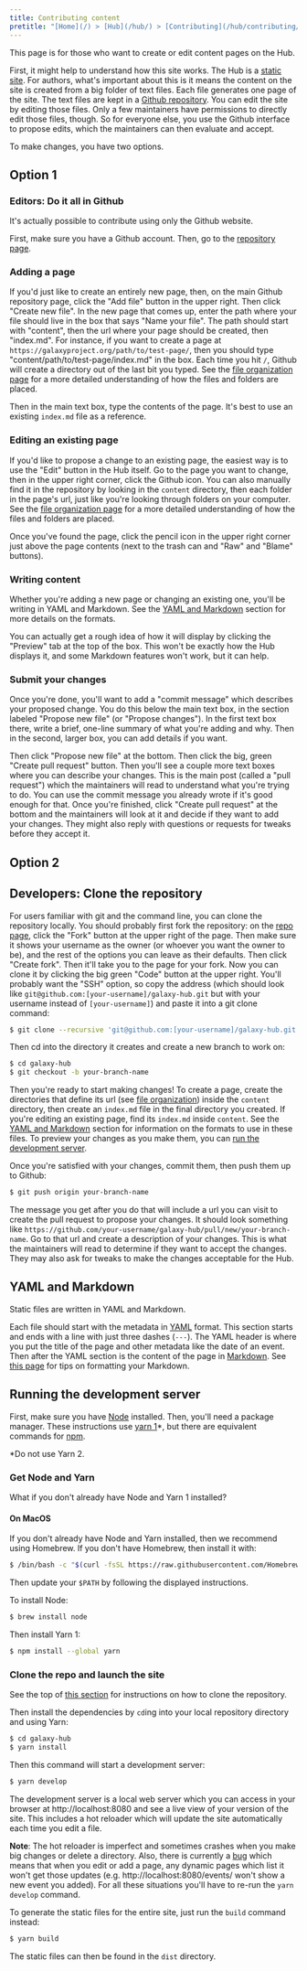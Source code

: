```yaml
---
title: Contributing content
pretitle: "[Home](/) > [Hub](/hub/) > [Contributing](/hub/contributing/)"
---
```


This page is for those who want to create or edit content pages on the Hub.

First, it might help to understand how this site works. The Hub is a [static site](https://bejamas.io/discovery/static-site-generators/). For authors, what's important about this is it means the content on the site is created from a big folder of text files. Each file generates one page of the site. The text files are kept in a [Github repository](https://github.com/galaxyproject/galaxy-hub). You can edit the site by editing those files. Only a few maintainers have permissions to directly edit those files, though. So for everyone else, you use the Github interface to propose edits, which the maintainers can then evaluate and accept.

To make changes, you have two options.

## Option 1

### Editors: Do it all in Github

It's actually possible to contribute using only the Github website.

First, make sure you have a Github account. Then, go to the [repository page](https://github.com/galaxyproject/galaxy-hub).

### Adding a page

If you'd just like to create an entirely new page, then, on the main Github repository page, click the "Add file" button in the upper right. Then click "Create new file". In the new page that comes up, enter the path where your file should live in the box that says "Name your file". The path should start with "content", then the url where your page should be created, then "index.md". For instance, if you want to create a page at `https://galaxyproject.org/path/to/test-page/`, then you should type "content/path/to/test-page/index.md" in the box. Each time you hit `/`, Github will create a directory out of the last bit you typed. See the [file organization page](/hub/contributing/file-organization/) for a more detailed understanding of how the files and folders are placed.

Then in the main text box, type the contents of the page. It's best to use an existing `index.md` file as a reference.

### Editing an existing page

If you'd like to propose a change to an existing page, the easiest way is to use the "Edit" button in the Hub itself. Go to the page you want to change, then in the upper right corner, click the Github icon. You can also manually find it in the repository by looking in the `content` directory, then each folder in the page's url, just like you're looking through folders on your computer. See the [file organization page](/hub/contributing/file-organization/) for a more detailed understanding of how the files and folders are placed.

Once you've found the page, click the pencil icon in the upper right corner just above the page contents (next to the trash can and "Raw" and "Blame" buttons).

### Writing content

Whether you're adding a new page or changing an existing one, you'll be writing in YAML and Markdown. See the [YAML and Markdown](#yaml-and-markdown) section for more details on the formats.

You can actually get a rough idea of how it will display by clicking the "Preview" tab at the top of the box. This won't be exactly how the Hub displays it, and some Markdown features won't work, but it can help.

### Submit your changes

Once you're done, you'll want to add a "commit message" which describes your proposed change. You do this below the main text box, in the section labeled "Propose new file" (or "Propose changes"). In the first text box there, write a brief, one-line summary of what you're adding and why. Then in the second, larger box, you can add details if you want.

Then click "Propose new file" at the bottom. Then click the big, green "Create pull request" button. Then you'll see a couple more text boxes where you can describe your changes. This is the main post (called a "pull request") which the maintainers will read to understand what you're trying to do. You can use the commit message you already wrote if it's good enough for that. Once you're finished, click "Create pull request" at the bottom and the maintainers will look at it and decide if they want to add your changes. They might also reply with questions or requests for tweaks before they accept it.

## Option 2

## Developers: Clone the repository

For users familiar with git and the command line, you can clone the repository locally. You should probably first fork the repository: on the [repo page](https://github.com/galaxyproject/galaxy-hub), click the "Fork" button at the upper right of the page. Then make sure it shows your username as the owner (or whoever you want the owner to be), and the rest of the options you can leave as their defaults. Then click "Create fork". Then it'll take you to the page for your fork. Now you can clone it by clicking the big green "Code" button at the upper right. You'll probably want the "SSH" option, so copy the address (which should look like `git@github.com:[your-username]/galaxy-hub.git` but with your username instead of `[your-username]`) and paste it into a git clone command:
```sh
$ git clone --recursive 'git@github.com:[your-username]/galaxy-hub.git'
```
Then cd into the directory it creates and create a new branch to work on:
```sh
$ cd galaxy-hub
$ git checkout -b your-branch-name
```
Then you're ready to start making changes! To create a page, create the directories that define its url (see [file organization](/hub/contributing/file-organization/)) inside the `content` directory, then create an `index.md` file in the final directory you created. If you're editing an existing page, find its `index.md` inside `content`. See the [YAML and Markdown](#yaml-and-markdown) section for information on the formats to use in these files. To preview your changes as you make them, you can [run the development server](#running-the-development-server).

Once you're satisfied with your changes, commit them, then push them up to Github:
```sh
$ git push origin your-branch-name
```
The message you get after you do that will include a url you can visit to create the pull request to propose your changes. It should look something like `https://github.com/your-username/galaxy-hub/pull/new/your-branch-name`. Go to that url and create a description of your changes. This is what the maintainers will read to determine if they want to accept the changes. They may also ask for tweaks to make the changes acceptable for the Hub.

## YAML and Markdown

Static files are written in YAML and Markdown.

Each file should start with the metadata in [YAML](https://www.cloudbees.com/blog/yaml-tutorial-everything-you-need-get-started) format. This section starts and ends with a line with just three dashes (`---`). The YAML header is where you put the title of the page and other metadata like the date of an event. Then after the YAML section is the content of the page in [Markdown](https://www.markdownguide.org/basic-syntax/). See [this page](/hub/contributing/markdown/) for tips on formatting your Markdown.

## Running the development server

First, make sure you have [Node](https://nodejs.org/en/) installed. Then, you'll need a package manager. These instructions use [yarn 1](https://yarnpkg.com/)\*, but there are equivalent commands for [npm](https://docs.npmjs.com/cli/v7/commands/npm).

\*Do not use Yarn 2.

### Get Node and Yarn

What if you don't already have Node and Yarn 1 installed?

#### On MacOS

If you don't already have Node and Yarn installed, then we recommend using Homebrew.  If you don't have Homebrew, then install it with:
```sh
$ /bin/bash -c "$(curl -fsSL https://raw.githubusercontent.com/Homebrew/install/HEAD/install.sh)"
```
Then update your `$PATH` by following the displayed instructions.

To install Node:
```sh
$ brew install node
```

Then install Yarn 1:
```sh
$ npm install --global yarn
```

### Clone the repo and launch the site

See the top of [this section](#option-2-clone-the-repository) for instructions on how to clone the repository.

Then install the dependencies by `cd`ing into your local repository directory and using Yarn:
```sh
$ cd galaxy-hub
$ yarn install
```

Then this command will start a development server:
```sh
$ yarn develop
```
The development server is a local web server which you can access in your browser at http://localhost:8080 and see a live view of your version of the site. This includes a hot reloader which will update the site automatically each time you edit a file.

**Note**: The hot reloader is imperfect and sometimes crashes when you make big changes or delete a directory. Also, there is currently a [bug](https://github.com/galaxyproject/galaxy-hub/issues/1697) which means that when you edit or add a page, any dynamic pages which list it won't get those updates (e.g. http://localhost:8080/events/ won't show a new event you added). For all these situations you'll have to re-run the `yarn develop` command.

To generate the static files for the entire site, just run the `build` command instead:
```sh
$ yarn build
```
The static files can then be found in the `dist` directory.
